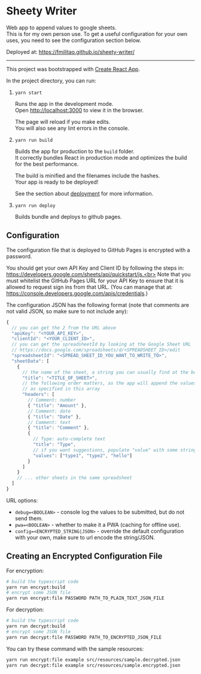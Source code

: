 # Sheety Writer

Web app to append values to google sheets.<br>
This is for my own person use. To get a useful configuration for your own uses, you need to see the configuration section below.

Deployed at:
https://fmilitao.github.io/sheety-writer/

---

This project was bootstrapped with [Create React App](https://github.com/facebook/create-react-app).

In the project directory, you can run:

1. `yarn start`

   Runs the app in the development mode.<br>
   Open [http://localhost:3000](http://localhost:3000) to view it in the browser.

   The page will reload if you make edits.<br>
   You will also see any lint errors in the console.

2. `yarn run build`

   Builds the app for production to the `build` folder.<br>
   It correctly bundles React in production mode and optimizes the build for the best performance.

   The build is minified and the filenames include the hashes.<br>
   Your app is ready to be deployed!

   See the section about [deployment](https://facebook.github.io/create-react-app/docs/deployment) for more information.

3. `yarn run deploy`

   Builds bundle and deploys to github pages.

<!--
## Learn More

You can learn more in the [Create React App documentation](https://facebook.github.io/create-react-app/docs/getting-started).

To learn React, check out the [React documentation](https://reactjs.org/).
-->

## Configuration

The configuration file that is deployed to GitHub Pages is encrypted with a password.

You should get your own API Key and Client ID by following the steps in:
https://developers.google.com/sheets/api/quickstart/js.<br>
Note that you must whitelist the GitHub Pages URL for your API Key to ensure that it is allowed to request sign ins from that URL.
(You can manage that at: https://console.developers.google.com/apis/credentials.)

The configuration JSON has the following format (note that comments are not valid JSON, so make sure to not include any):

```js
{
  // you can get the 2 from the URL above
  "apiKey": "<YOUR_API_KEY>",
  "clientId": "<YOUR_CLIENT_ID>",
  // you can get the spreadsheetId by looking at the Google Sheet URL
  // https://docs.google.com/spreadsheets/d/<SPREADSHEET_ID>/edit
  "spreadsheetId": "<SPREAD_SHEET_ID_YOU_WANT_TO_WRITE_TO>",
  "sheetData": [
    {
      // the name of the sheet, a string you can usually find at the bottom of the Google Sheet page
      "title": "<TITLE_OF_SHEET>",
      // the following order matters, as the app will append the values in the same order
      // as specified in this array
      "headers": [
        // Comment: number
        { "title": "Amount" },
        // Comment: date
        { "title": "Date" },
        // Comment: text
        { "title": "Comment" },
        {
          // Type: auto-complete text
          "title": "Type",
          // if you want suggestions, populate "value" with some strings
          "values": ["type1", "type2", "hello"]
        }
      ]
    }
    // ... other sheets in the same spreadsheet
  ]
}
```

URL options:

- `debug=<BOOLEAN>` - console log the values to be submitted, but do not send them.
- `pwa=<BOOLEAN>` - whether to make it a PWA (caching for offline use).
- `config=<ENCRYPTED_STRING|JSON>` - override the default configuration with your own, make sure to url encode the string/JSON.

## Creating an Encrypted Configuration File

For encryption:

```bash
# build the typescript code
yarn run encrypt:build
# encrypt some JSON file
yarn run encrypt:file PASSWORD PATH_TO_PLAIN_TEXT_JSON_FILE
```

For decryption:

```bash
# build the typescript code
yarn run decrypt:build
# encrypt some JSON file
yarn run decrypt:file PASSWORD PATH_TO_ENCRYPTED_JSON_FILE
```

You can try these command with the sample resources:

```bash
yarn run encrypt:file example src/resources/sample.decrypted.json
yarn run decrypt:file example src/resources/sample.encrypted.json
```
